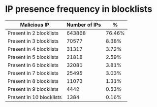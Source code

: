# IP presence frequency in blocklists
| Malicious IP | Number of IPs | % |
|----|----|----|
| Present in 2 blocklists | 643868 | 76.46% |
| Present in 3 blocklists | 70577 | 8.38% |
| Present in 4 blocklists | 31317 | 3.72% |
| Present in 5 blocklists | 21818 | 2.59% |
| Present in 6 blocklists | 32081 | 3.81% |
| Present in 7 blocklists | 25495 | 3.03% |
| Present in 8 blocklists | 11073 | 1.31% |
| Present in 9 blocklists | 4442 | 0.53% |
| Present in 10 blocklists | 1384 | 0.16% |
